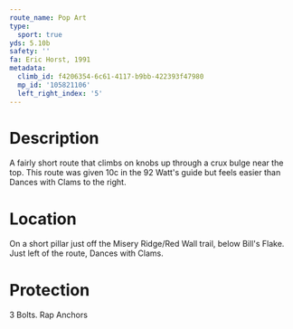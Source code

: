 ```yaml
---
route_name: Pop Art
type:
  sport: true
yds: 5.10b
safety: ''
fa: Eric Horst, 1991
metadata:
  climb_id: f4206354-6c61-4117-b9bb-422393f47980
  mp_id: '105821106'
  left_right_index: '5'
---
```

# Description
A fairly short route that climbs on knobs up through a crux bulge near the top.  This route was given 10c in the 92 Watt's guide but feels easier than Dances with Clams to the right.

# Location
On a short pillar just off the Misery Ridge/Red Wall trail, below Bill's Flake.  Just left of the route, Dances with Clams.

# Protection
3 Bolts.  Rap Anchors
